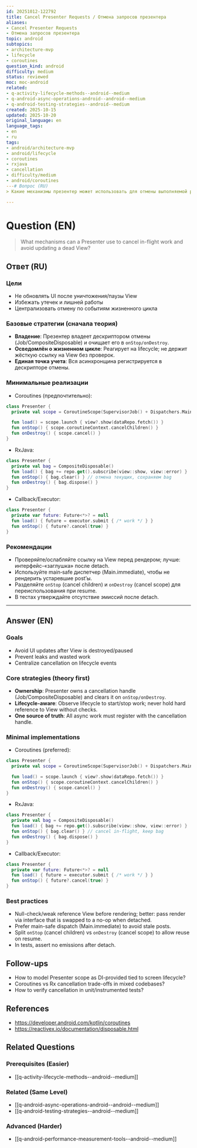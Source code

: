 ```yaml
---
id: 20251012-122792
title: Cancel Presenter Requests / Отмена запросов презентера
aliases:
- Cancel Presenter Requests
- Отмена запросов презентера
topic: android
subtopics:
- architecture-mvp
- lifecycle
- coroutines
question_kind: android
difficulty: medium
status: reviewed
moc: moc-android
related:
- q-activity-lifecycle-methods--android--medium
- q-android-async-operations-android--android--medium
- q-android-testing-strategies--android--medium
created: 2025-10-15
updated: 2025-10-20
original_language: en
language_tags:
- en
- ru
tags:
- android/architecture-mvp
- android/lifecycle
- coroutines
- rxjava
- cancellation
- difficulty/medium
- android/coroutines
---# Вопрос (RU)
> Какие механизмы презентер может использовать для отмены выполняемой работы и предотвращения обновления уничтоженного View?

---
```


# Question (EN)
> What mechanisms can a Presenter use to cancel in-flight work and avoid updating a dead View?

## Ответ (RU)

### Цели
- Не обновлять UI после уничтожения/паузы View
- Избежать утечек и лишней работы
- Централизовать отмену по событиям жизненного цикла

### Базовые стратегии (сначала теория)
- **Владение**: Презентер владеет дескриптором отмены (Job/CompositeDisposable) и очищает его в `onStop/onDestroy`.
- **Осведомлён о жизненном цикле**: Реагирует на lifecycle; не держит жёсткую ссылку на View без проверок.
- **Единая точка учета**: Вся асинхронщина регистрируется в дескрипторе отмены.

### Минимальные реализации

- Coroutines (предпочтительно):
```kotlin
class Presenter {
  private val scope = CoroutineScope(SupervisorJob() + Dispatchers.Main.immediate)

  fun load() = scope.launch { view?.show(dataRepo.fetch()) }
  fun onStop() { scope.coroutineContext.cancelChildren() }
  fun onDestroy() { scope.cancel() }
}
```

- RxJava:
```kotlin
class Presenter {
  private val bag = CompositeDisposable()
  fun load() { bag += repo.get().subscribe(view::show, view::error) }
  fun onStop() { bag.clear() } // отмена текущих, сохраняем bag
  fun onDestroy() { bag.dispose() }
}
```

- Callback/Executor:
```kotlin
class Presenter {
  private var future: Future<*>? = null
  fun load() { future = executor.submit { /* work */ } }
  fun onStop() { future?.cancel(true) }
}
```

### Рекомендации
- Проверяйте/ослабляйте ссылку на View перед рендером; лучше: интерфейс-«заглушка» после detach.
- Используйте main‑safe диспетчер (Main.immediate), чтобы не рендерить устаревшие post’ы.
- Разделяйте `onStop` (cancel children) и `onDestroy` (cancel scope) для переиспользования при resume.
- В тестах утверждайте отсутствие эмиссий после detach.

---

## Answer (EN)

### Goals
- Avoid UI updates after View is destroyed/paused
- Prevent leaks and wasted work
- Centralize cancellation on lifecycle events

### Core strategies (theory first)
- **Ownership**: Presenter owns a cancellation handle (Job/CompositeDisposable) and clears it on `onStop/onDestroy`.
- **Lifecycle-aware**: Observe lifecycle to start/stop work; never hold hard reference to View without checks.
- **One source of truth**: All async work must register with the cancellation handle.

### Minimal implementations

- Coroutines (preferred):
```kotlin
class Presenter {
  private val scope = CoroutineScope(SupervisorJob() + Dispatchers.Main.immediate)

  fun load() = scope.launch { view?.show(dataRepo.fetch()) }
  fun onStop() { scope.coroutineContext.cancelChildren() }
  fun onDestroy() { scope.cancel() }
}
```

- RxJava:
```kotlin
class Presenter {
  private val bag = CompositeDisposable()
  fun load() { bag += repo.get().subscribe(view::show, view::error) }
  fun onStop() { bag.clear() } // cancel in-flight, keep bag
  fun onDestroy() { bag.dispose() }
}
```

- Callback/Executor:
```kotlin
class Presenter {
  private var future: Future<*>? = null
  fun load() { future = executor.submit { /* work */ } }
  fun onStop() { future?.cancel(true) }
}
```

### Best practices
- Null-check/weak reference View before rendering; better: pass render via interface that is swapped to a no-op when detached.
- Prefer main-safe dispatch (Main.immediate) to avoid stale posts.
- Split `onStop` (cancel children) vs `onDestroy` (cancel scope) to allow reuse on resume.
- In tests, assert no emissions after detach.

## Follow-ups
- How to model Presenter scope as DI-provided tied to screen lifecycle?
- Coroutines vs Rx cancellation trade-offs in mixed codebases?
- How to verify cancellation in unit/instrumented tests?

## References
- https://developer.android.com/kotlin/coroutines
- https://reactivex.io/documentation/disposable.html

## Related Questions

### Prerequisites (Easier)
- [[q-activity-lifecycle-methods--android--medium]]

### Related (Same Level)
- [[q-android-async-operations-android--android--medium]]
- [[q-android-testing-strategies--android--medium]]

### Advanced (Harder)
- [[q-android-performance-measurement-tools--android--medium]]

